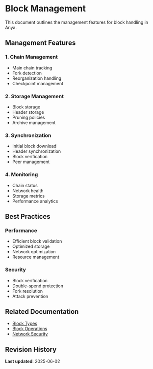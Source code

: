# Block Management

This document outlines the management features for block handling in Anya.

## Management Features

### 1. Chain Management

- Main chain tracking
- Fork detection
- Reorganization handling
- Checkpoint management

### 2. Storage Management

- Block storage
- Header storage
- Pruning policies
- Archive management

### 3. Synchronization

- Initial block download
- Header synchronization
- Block verification
- Peer management

### 4. Monitoring

- Chain status
- Network health
- Storage metrics
- Performance analytics

## Best Practices

### Performance

- Efficient block validation
- Optimized storage
- Network optimization
- Resource management

### Security

- Block verification
- Double-spend protection
- Fork resolution
- Attack prevention

## Related Documentation

- [Block Types](block-types.md)
- [Block Operations](block-operations.md)
- [Network Security](../security/network-security.md)

## Revision History

**Last updated**: 2025-06-02

